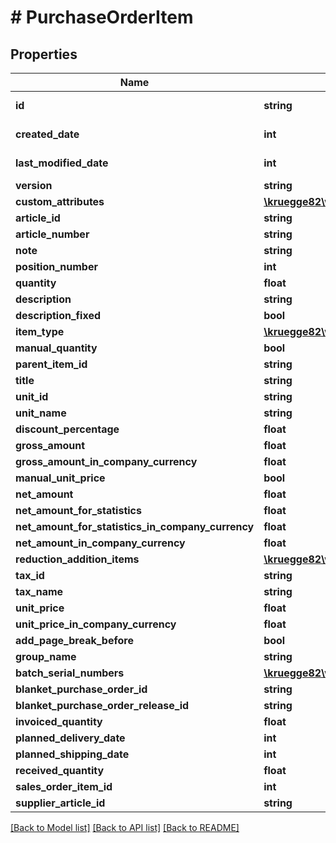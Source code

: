 # # PurchaseOrderItem

## Properties

Name | Type | Description | Notes
------------ | ------------- | ------------- | -------------
**id** | **string** |  | [optional] [readonly]
**created_date** | **int** |  | [optional] [readonly]
**last_modified_date** | **int** |  | [optional] [readonly]
**version** | **string** |  | [optional]
**custom_attributes** | [**\kruegge82\weclapp\Model\CustomAttribute[]**](CustomAttribute.md) |  | [optional]
**article_id** | **string** |  | [optional]
**article_number** | **string** |  | [optional]
**note** | **string** |  | [optional]
**position_number** | **int** |  | [optional]
**quantity** | **float** |  | [optional]
**description** | **string** |  | [optional]
**description_fixed** | **bool** |  | [optional]
**item_type** | [**\kruegge82\weclapp\Model\ItemType**](ItemType.md) |  | [optional]
**manual_quantity** | **bool** |  | [optional]
**parent_item_id** | **string** |  | [optional]
**title** | **string** |  | [optional]
**unit_id** | **string** |  | [optional]
**unit_name** | **string** |  | [optional]
**discount_percentage** | **float** |  | [optional]
**gross_amount** | **float** |  | [optional]
**gross_amount_in_company_currency** | **float** |  | [optional]
**manual_unit_price** | **bool** |  | [optional]
**net_amount** | **float** |  | [optional]
**net_amount_for_statistics** | **float** |  | [optional]
**net_amount_for_statistics_in_company_currency** | **float** |  | [optional]
**net_amount_in_company_currency** | **float** |  | [optional]
**reduction_addition_items** | [**\kruegge82\weclapp\Model\ReductionAdditionItem[]**](ReductionAdditionItem.md) |  | [optional]
**tax_id** | **string** |  | [optional]
**tax_name** | **string** |  | [optional]
**unit_price** | **float** |  | [optional]
**unit_price_in_company_currency** | **float** |  | [optional]
**add_page_break_before** | **bool** |  | [optional]
**group_name** | **string** |  | [optional]
**batch_serial_numbers** | [**\kruegge82\weclapp\Model\BatchSerialNumber[]**](BatchSerialNumber.md) |  | [optional]
**blanket_purchase_order_id** | **string** |  | [optional]
**blanket_purchase_order_release_id** | **string** |  | [optional]
**invoiced_quantity** | **float** |  | [optional]
**planned_delivery_date** | **int** |  | [optional]
**planned_shipping_date** | **int** |  | [optional]
**received_quantity** | **float** |  | [optional]
**sales_order_item_id** | **int** |  | [optional]
**supplier_article_id** | **string** |  | [optional]

[[Back to Model list]](../../README.md#models) [[Back to API list]](../../README.md#endpoints) [[Back to README]](../../README.md)
